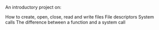 An introductory project on:

How to create, open, close, read and write files
File descriptors
System calls
The difference between a function and a system call

